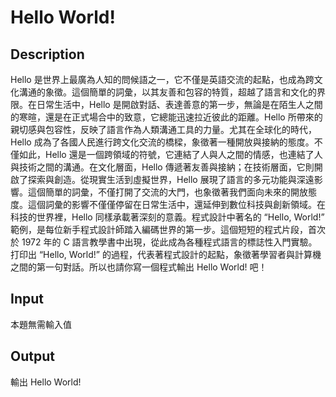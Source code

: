 # Hello World!
## Description
Hello 是世界上最廣為人知的問候語之一，它不僅是英語交流的起點，也成為跨文化溝通的象徵。這個簡單的詞彙，以其友善和包容的特質，超越了語言和文化的界限。在日常生活中，Hello 是開啟對話、表達善意的第一步，無論是在陌生人之間的寒暄，還是在正式場合中的致意，它總能迅速拉近彼此的距離。Hello 所帶來的親切感與包容性，反映了語言作為人類溝通工具的力量。尤其在全球化的時代，Hello 成為了各國人民進行跨文化交流的橋樑，象徵著一種開放與接納的態度。不僅如此，Hello 還是一個跨領域的符號，它連結了人與人之間的情感，也連結了人與技術之間的溝通。在文化層面，Hello 傳遞著友善與接納；在技術層面，它則開啟了探索與創造。從現實生活到虛擬世界，Hello 展現了語言的多元功能與深遠影響。這個簡單的詞彙，不僅打開了交流的大門，也象徵著我們面向未來的開放態度。這個詞彙的影響不僅僅停留在日常生活中，還延伸到數位科技與創新領域。在科技的世界裡，Hello 同樣承載著深刻的意義。程式設計中著名的 “Hello, World!” 範例，是每位新手程式設計師踏入編碼世界的第一步。這個短短的程式片段，首次於 1972 年的 C 語言教學書中出現，從此成為各種程式語言的標誌性入門實驗。打印出 “Hello, World!” 的過程，代表著程式設計的起點，象徵著學習者與計算機之間的第一句對話。所以也請你寫一個程式輸出 Hello World! 吧！


## Input

本題無需輸入值


## Output

輸出 Hello World!

